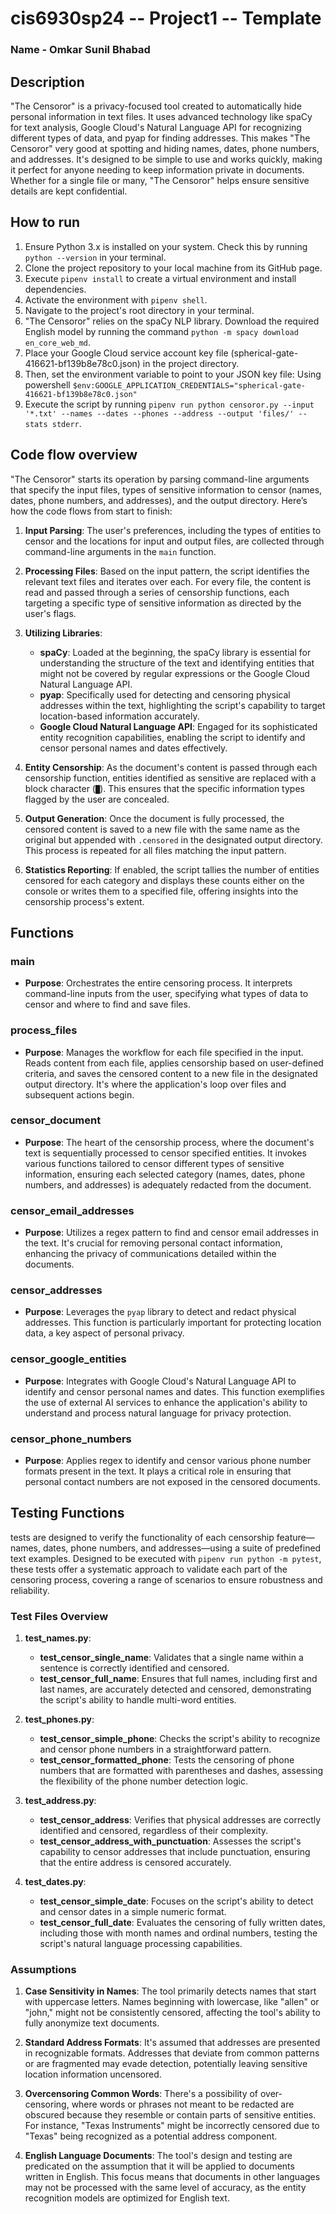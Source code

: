 # cis6930sp24 -- Project1 -- Template

### Name - Omkar Sunil Bhabad

## Description 
"The Censoror" is a privacy-focused tool created to automatically hide personal information in text files. It uses advanced technology like spaCy for text analysis, Google Cloud's Natural Language API for recognizing different types of data, and pyap for finding addresses. This makes "The Censoror" very good at spotting and hiding names, dates, phone numbers, and addresses. It's designed to be simple to use and works quickly, making it perfect for anyone needing to keep information private in documents. Whether for a single file or many, "The Censoror" helps ensure sensitive details are kept confidential.

## How to run
1. Ensure Python 3.x is installed on your system. Check this by running `python --version` in your terminal.
2. Clone the project repository to your local machine from its GitHub page.
3. Execute `pipenv install` to create a virtual environment and install dependencies.
4. Activate the environment with `pipenv shell`.
5. Navigate to the project's root directory in your terminal.
6. "The Censoror" relies on the spaCy NLP library. Download the required English model by running the command `python -m spacy download en_core_web_md`.
7. Place your Google Cloud service account key file (spherical-gate-416621-bf139b8e78c0.json) in the project directory.
8. Then, set the environment variable to point to your JSON key file: Using powershell `$env:GOOGLE_APPLICATION_CREDENTIALS="spherical-gate-416621-bf139b8e78c0.json"`
9. Execute the script by running `pipenv run python censoror.py --input '*.txt' --names --dates --phones --address --output 'files/' --stats stderr`.

## Code flow overview
"The Censoror" starts its operation by parsing command-line arguments that specify the input files, types of sensitive information to censor (names, dates, phone numbers, and addresses), and the output directory. Here’s how the code flows from start to finish:

1. **Input Parsing**: The user's preferences, including the types of entities to censor and the locations for input and output files, are collected through command-line arguments in the `main` function.
   
2. **Processing Files**: Based on the input pattern, the script identifies the relevant text files and iterates over each. For every file, the content is read and passed through a series of censorship functions, each targeting a specific type of sensitive information as directed by the user's flags.

3. **Utilizing Libraries**:
   - **spaCy**: Loaded at the beginning, the spaCy library is essential for understanding the structure of the text and identifying entities that might not be covered by regular expressions or the Google Cloud Natural Language API.
   - **pyap**: Specifically used for detecting and censoring physical addresses within the text, highlighting the script's capability to target location-based information accurately.
   - **Google Cloud Natural Language API**: Engaged for its sophisticated entity recognition capabilities, enabling the script to identify and censor personal names and dates effectively.

4. **Entity Censorship**: As the document's content is passed through each censorship function, entities identified as sensitive are replaced with a block character (`█`). This ensures that the specific information types flagged by the user are concealed.

5. **Output Generation**: Once the document is fully processed, the censored content is saved to a new file with the same name as the original but appended with `.censored` in the designated output directory. This process is repeated for all files matching the input pattern.

6. **Statistics Reporting**: If enabled, the script tallies the number of entities censored for each category and displays these counts either on the console or writes them to a specified file, offering insights into the censorship process's extent.

## Functions
### main
- **Purpose**: Orchestrates the entire censoring process. It interprets command-line inputs from the user, specifying what types of data to censor and where to find and save files.
  
### process_files
- **Purpose**: Manages the workflow for each file specified in the input. Reads content from each file, applies censorship based on user-defined criteria, and saves the censored content to a new file in the designated output directory. It's where the application's loop over files and subsequent actions begin.

### censor_document
- **Purpose**: The heart of the censorship process, where the document's text is sequentially processed to censor specified entities. It invokes various functions tailored to censor different types of sensitive information, ensuring each selected category (names, dates, phone numbers, and addresses) is adequately redacted from the document.

### censor_email_addresses
- **Purpose**: Utilizes a regex pattern to find and censor email addresses in the text. It's crucial for removing personal contact information, enhancing the privacy of communications detailed within the documents.

### censor_addresses
- **Purpose**: Leverages the `pyap` library to detect and redact physical addresses. This function is particularly important for protecting location data, a key aspect of personal privacy.

### censor_google_entities
- **Purpose**: Integrates with Google Cloud's Natural Language API to identify and censor personal names and dates. This function exemplifies the use of external AI services to enhance the application's ability to understand and process natural language for privacy protection.

### censor_phone_numbers
- **Purpose**: Applies regex to identify and censor various phone number formats present in the text. It plays a critical role in ensuring that personal contact numbers are not exposed in the censored documents.

## Testing Functions

tests are designed to verify the functionality of each censorship feature—names, dates, phone numbers, and addresses—using a suite of predefined text examples. Designed to be executed with `pipenv run python -m pytest`, these tests offer a systematic approach to validate each part of the censoring process, covering a range of scenarios to ensure robustness and reliability.

### Test Files Overview

1. **test_names.py**: 
   - **test_censor_single_name**: Validates that a single name within a sentence is correctly identified and censored.
   - **test_censor_full_name**: Ensures that full names, including first and last names, are accurately detected and censored, demonstrating the script's ability to handle multi-word entities.

2. **test_phones.py**:
   - **test_censor_simple_phone**: Checks the script's ability to recognize and censor phone numbers in a straightforward pattern.
   - **test_censor_formatted_phone**: Tests the censoring of phone numbers that are formatted with parentheses and dashes, assessing the flexibility of the phone number detection logic.

3. **test_address.py**:
   - **test_censor_address**: Verifies that physical addresses are correctly identified and censored, regardless of their complexity.
   - **test_censor_address_with_punctuation**: Assesses the script's capability to censor addresses that include punctuation, ensuring that the entire address is censored accurately.

4. **test_dates.py**:
   - **test_censor_simple_date**: Focuses on the script's ability to detect and censor dates in a simple numeric format.
   - **test_censor_full_date**: Evaluates the censoring of fully written dates, including those with month names and ordinal numbers, testing the script's natural language processing capabilities.

### Assumptions

1. **Case Sensitivity in Names**: The tool primarily detects names that start with uppercase letters. Names beginning with lowercase, like "allen" or "john," might not be consistently censored, affecting the tool's ability to fully anonymize text documents.

2. **Standard Address Formats**: It's assumed that addresses are presented in recognizable formats. Addresses that deviate from common patterns or are fragmented may evade detection, potentially leaving sensitive location information uncensored.

3. **Overcensoring Common Words**: There's a possibility of over-censoring, where words or phrases not meant to be redacted are obscured because they resemble or contain parts of sensitive entities. For instance, "Texas Instruments" might be incorrectly censored due to "Texas" being recognized as a potential address component.

4. **English Language Documents**: The tool's design and testing are predicated on the assumption that it will be applied to documents written in English. This focus means that documents in other languages may not be processed with the same level of accuracy, as the entity recognition models are optimized for English text.








